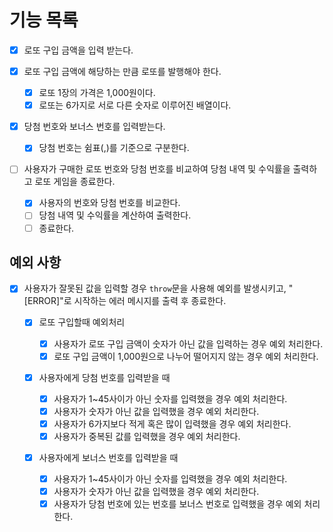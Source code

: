 # 기능 목록

- [x] 로또 구입 금액을 입력 받는다.

- [x] 로또 구입 금액에 해당하는 만큼 로또를 발행해야 한다.

  - [x] 로또 1장의 가격은 1,000원이다.
  - [x] 로또는 6가지로 서로 다른 숫자로 이루어진 배열이다.

- [x] 당첨 번호와 보너스 번호를 입력받는다.

  - [x] 당첨 번호는 쉼표(,)를 기준으로 구분한다.

- [ ] 사용자가 구매한 로또 번호와 당첨 번호를 비교하여 당첨 내역 및 수익률을 출력하고 로또 게임을 종료한다.

  - [x] 사용자의 번호와 당첨 번호를 비교한다.
  - [ ] 당첨 내역 및 수익률을 계산하여 출력한다.
  - [ ] 종료한다.

## 예외 사항

- [x] 사용자가 잘못된 값을 입력할 경우 `throw`문을 사용해 예외를 발생시키고, "[ERROR]"로 시작하는 에러 메시지를 출력 후 종료한다.

  - [x] 로또 구입할때 예외처리

    - [x] 사용자가 로또 구입 금액이 숫자가 아닌 값을 입력하는 경우 예외 처리한다.
    - [x] 로또 구입 금액이 1,000원으로 나누어 떨어지지 않는 경우 예외 처리한다.

  - [x] 사용자에게 당첨 번호를 입력받을 때

    - [x] 사용자가 1~45사이가 아닌 숫자를 입력했을 경우 예외 처리한다.
    - [x] 사용자가 숫자가 아닌 값을 입력했을 경우 예외 처리한다.
    - [x] 사용자가 6가지보다 적게 혹은 많이 입력했을 경우 예외 처리한다.
    - [x] 사용자가 중복된 값를 입력했을 경우 예외 처리한다.

  - [x] 사용자에게 보너스 번호를 입력받을 때

    - [x] 사용자가 1~45사이가 아닌 숫자를 입력했을 경우 예외 처리한다.
    - [x] 사용자가 숫자가 아닌 값을 입력했을 경우 예외 처리한다.
    - [x] 사용자가 당첨 번호에 있는 번호를 보너스 번호로 입력했을 경우 예외 처리한다.
